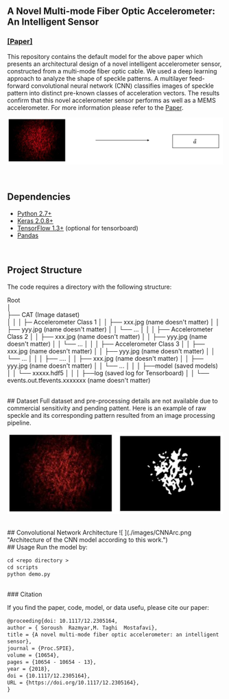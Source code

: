 
## A Novel Multi-mode Fiber Optic Accelerometer: An Intelligent Sensor
### [[Paper]](https://doi.org/10.1117/12.2305164) 


This repository contains the default model for the above paper which presents an architectural design of a novel intelligent accelerometer sensor, constructed from a multi-mode fiber optic cable.  We used a deep learning approach to analyze the shape of speckle patterns. A multilayer feed-forward convolutional neural network (CNN) classifies images of speckle pattern into distinct pre-known classes of acceleration vectors. The results confirm that this novel accelerometer sensor performs as well as a MEMS accelerometer. For more information please refer to the [Paper](https://doi.org/10.1117/12.2305164).


![ ](./images/logo.jpg  "A CNN model classifies images of speckle pattern into distinct pre-known classes of acceleration vectors.")

<br/>

## Dependencies

* [Python 2.7+](https://www.continuum.io/downloads)  
* [Keras 2.0.8+](http://pytorch.org/)  
* [TensorFlow 1.3+](https://www.tensorflow.org/) (optional for tensorboard)  
* [Pandas](https://pandas.pydata.org/)  



<br/>

## Project Structure
The code requires a directory with the following structure:  

Root  
    │  
    ├── CAT  (Image dataset)  
    │   │
    │   ├─ Accelerometer Class 1 
    │   │   ├── xxx.jpg (name doesn't matter)
    │   │   ├── yyy.jpg (name doesn't matter)
    │   │   └── ...
    │   │
    │   ├── Accelerometer Class 2
    │   │   ├── xxx.jpg (name doesn't matter)
    │   │   ├── yyy.jpg (name doesn't matter)
    │   │   └── ...
    │   │
    │   ├── Accelerometer Class 3
    │   │   ├── xxx.jpg (name doesn't matter)
    │   │   ├── yyy.jpg (name doesn't matter)
    │   │   └── ...
    │   │
    │   ├── ....
    │   │   ├── xxx.jpg (name doesn't matter)
    │   │   ├── yyy.jpg (name doesn't matter)
    │   │   └── ...
    │   │
    │   ├──model (saved models) 
    │   │   └── xxxxx.hdf5
    │   │
    │   ├──log (saved log for Tensorboard) 
    │   │   └── events.out.tfevents.xxxxxxx (name doesn't matter)
    
<br/>
## Dataset
 Full dataset and pre-processing details are not available due to commercial sensitivity and pending pattent. Here is an example of raw speckle  and its corresponding pattern resulted from an image processing pipeline.
 
 ![ ](./images/sp.jpg  "(left) Raw pattern (Right) Extracted pattern")


<br/>
## Convolutional Network Architecture
 ![ ](./images/CNNArc.png  "Architecture of the CNN model according to this work.")
 
 
 <br/>
## Usage
Run the model by:

    cd <repo directory >
    cd scripts
    python demo.py
    
 <br/>
### Citation

If you find the paper, code, model, or data usefu, please cite our paper:

```
@proceeding{doi: 10.1117/12.2305164,
author = { Soroush  Razmyar,M. Taghi  Mostafavi},
title = {A novel multi-mode fiber optic accelerometer: an intelligent sensor},
journal = {Proc.SPIE},
volume = {10654},
pages = {10654 - 10654 - 13},
year = {2018},
doi = {10.1117/12.2305164},
URL = {https://doi.org/10.1117/12.2305164},
}
```
